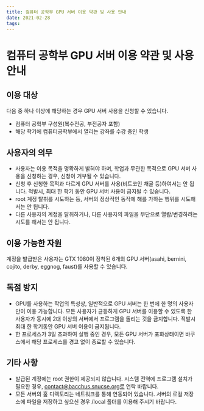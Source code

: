 ```yaml
---
title: 컴퓨터 공학부 GPU 서버 이용 약관 및 사용 안내
date: 2021-02-28
tags:
---
```


# 컴퓨터 공학부 GPU 서버 이용 약관 및 사용 안내
## 이용 대상
다음 중 하나 이상에 해당하는 경우 GPU 서버 사용을 신청할 수 있습니다.
- 컴퓨터 공학부 구성원(복수전공, 부전공자 포함)
- 해당 학기에 컴퓨터공학부에서 열리는 강좌를 수강 중인 학생

## 사용자의 의무
- 사용자는 이용 목적을 명확하게 밝혀야 하며, 학업과 무관한 목적으로 GPU 서버 사용을 신청하는 경우, 신청이 거부될 수 있습니다.
- 신청 후 신청한 목적과 다르게 GPU 서버를 사용(비트코인 채굴 등)하여서는 안 됩니다. 적발시, 최대 한 학기 동안 GPU 서버 사용이 금지될 수 있습니다.
- root 계정 탈취를 시도하는 등, 서버의 정상적인 동작에 해를 가하는 행위를 시도해서는 안 됩니다.
- 다른 사용자의 계정을 탈취하거나, 다른 사용자의 파일을 무단으로 열람/변경하려는 시도를 해서는 안 됩니다.

## 이용 가능한 자원
계정을 발급받은 사용자는 GTX 1080이 장착된 6개의 GPU 서버(asahi, bernini, cojito, derby, eggnog, faust)를 사용할 수 있습니다.

## 독점 방지
- GPU를 사용하는 작업의 특성상, 일반적으로 GPU 서버는 한 번에 한 명의 사용자만이 이용 가능합니다. 모든 사용자가 균등하게 GPU 서버를 이용할 수 있도록 한 사용자가 동시에 2대 이상의 서버에서 프로그램을 돌리는 것을 금지합니다. 적발시 최대 한 학기동안 GPU 서버 이용이 금지됩니다.
- 한 프로세스가 3일 초과하여 실행 중인 경우, 모든 GPU 서버가 포화상태이면 바쿠스에서 해당 프로세스를 경고 없이 종료할 수 있습니다.

## 기타 사항
- 발급된 계정에는 root 권한이 제공되지 않습니다. 시스템 전역에 프로그램 설치가 필요한 경우, contact@bacchus.snucse.org로 연락 바랍니다.
- 모든 서버의 홈 디렉토리는 네트워크를 통해 연동되어 있습니다. 서버의 로컬 저장소에 파일을 저장하고 싶으신 경우 /local 폴더를 이용해 주시기 바랍니다.
